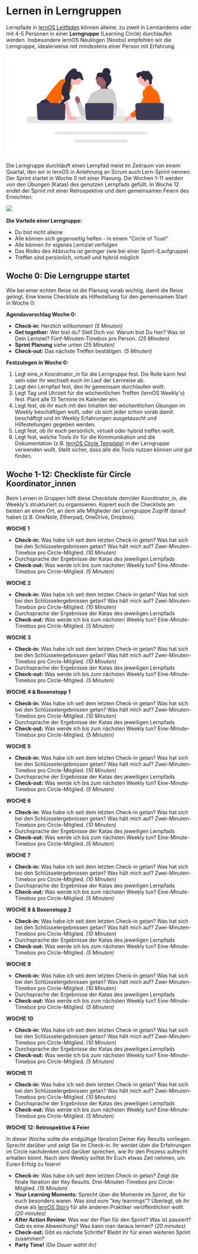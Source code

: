 # Lernen in Lerngruppen
Lernpfade in [lernOS Leitfäden](../guides) können alleine, zu zweit in Lerntandems oder mit 4-5 Personen in einer **Lerngruppe** (Learning Circle) durchlaufen werden. Insbesondere lernOS Neulingen (Noobs) empfehlen wir die Lerngruppe, idealerweise mit mindestens einer Person mit Erfahrung.

![Gruppe von Personen beim Lernen](./images/undraw_Engineering_team_a7n2.png)

Die Lerngruppe durchläuft einen Lernpfad meist im Zeitraum von einem Quartal, den wir in lernOS in Anlehnung an Scrum auch Lern-Sprint nennen. Der Sprint startet in Woche 0 mit einer Planung. Die Wochen 1-11 werden von den Übungen (Katas) des genutzen Lernpfads gefüllt. In Woche 12 endet der Sprint mit einer Retrospektive und dem gemeinsamen Feiern des Erreichten.

![](https://github.com/cogneon/lernos-for-you/raw/master/de/src/images/lernOS-Sprint.png)

**Die Vorteile einer Lerngruppe:**

* Du bist nicht alleine
* Alle können sich gegenseitig helfen - in einem "Circle of Trust"
* Alle können ihr eigenes Lernziel verfolgen
* Das Risiko des Abbruchs ist geringer (wie bei einer Sport-/Laufgruppe)
* Treffen sind persönlich, virtuell und hybrid möglich

## Woche 0: Die Lerngruppe startet
Wie bei einer echten Reise ist die Planung vorab wichtig, damit die Reise gelingt. Eine kleine Checkliste als Hilfestellung für den gemeinsamen Start in Woche 0:

**Agendavorschlag Woche 0:**

* **Check-in:** Herzlich willkommen! *(5 Minuten)*
* **Get together:** Wer bist du? Stell Dich vor. Warum bist Du hier? Was ist Dein Lernziel? Fünf-Minuten-Timebox
  pro Person. *(25 Minuten)*
* **Sprint Planung** siehe unten *(25 Minuten)*
* **Check-out:** Das nächste Treffen bestätigen. *(5 Minuten)*

**Festzulegen in Woche 0:**

1. Legt eine_n Koordinator_in für die Lerngruppe fest. Die Rolle kann fest sein oder ihr wechselt euch im Lauf der Lernreise ab.
1. Legt den Lernpfad fest, den ihr gemeinsam durchlaufen wollt.
1. Legt Tag und Uhrzeit für die wöchentlichen Treffen (lernOS Weekly's) fest. Plant alle 13 Termine im Kalender ein.
1. Legt fest, ob ihr euch mit den Inhalten der wöchentlichen Übungen im Weekly beschäftigen wollt, oder ob sich jeder schon vorab damit beschäftigt und im Weekly Erfahrungen ausgetauscht und Hilfestellungen gegeben werden.
1. Legt fest, ob ihr euch persönlich, virtuell oder hybrid treffen wollt.
1. Legt fest, welche Tools ihr für die Kommunikation und die Dokumentation (z.B. [lernOS Circle Template](https://github.com/cogneon/lernos-core/tree/master/lernOS%20Circle%20Template)) in der Lerngruppe verwenden wollt. Stellt sicher, dass alle die Tools nutzen können und gut finden.

## Woche 1-12: Checkliste für Circle Koordinator_innen
Beim Lernen in Gruppen hilft diese Checkliste dem/der Koordinator_in, die Weekly's strukturiert zu organisieren. Kopiert euch die Checkliste am besten an einen Ort, an dem alle Mitglieder der Lerngruppe Zugriff darauf haben (z.B. OneNote, Etherpad, OneDrive, Dropbox).

**WOCHE 1**

* **Check-in:** Was habe ich seit dem letzten Check-in getan? Was hat sich bei den Schlüsselergebnissen getan? Was hält mich auf? Zwei-Minuten-Timebox pro Circle-Mitglied. *(10 Minuten)*
* Durchsprache der Ergebnisse der Katas des jeweiligen Lernpfads
* **Check-out:** Was werde ich bis zum nächsten Weekly tun? Eine-Minute-Timebox pro Circle-Mitglied. *(5 Minuten)*

**WOCHE 2**

* **Check-in:** Was habe ich seit dem letzten Check-in getan? Was hat sich bei den Schlüsselergebnissen getan? Was hält mich auf? Zwei-Minuten-Timebox pro Circle-Mitglied. *(10 Minuten)*
* Durchsprache der Ergebnisse der Katas des jeweiligen Lernpfads
* **Check-out:** Was werde ich bis zum nächsten Weekly tun? Eine-Minute-Timebox pro Circle-Mitglied. *(5 Minuten)*

**WOCHE 3**

* **Check-in:** Was habe ich seit dem letzten Check-in getan? Was hat sich bei den Schlüsselergebnissen getan? Was hält mich auf? Zwei-Minuten-Timebox pro Circle-Mitglied. *(10 Minuten)*
* Durchsprache der Ergebnisse der Katas des jeweiligen Lernpfads
* **Check-out:** Was werde ich bis zum nächsten Weekly tun? Eine-Minute-Timebox pro Circle-Mitglied. *(5 Minuten)*

**WOCHE 4 & Boxenstopp 1**

* **Check-in:** Was habe ich seit dem letzten Check-in getan? Was hat sich bei den Schlüsselergebnissen getan? Was hält mich auf? Zwei-Minuten-Timebox pro Circle-Mitglied. *(10 Minuten)*
* Durchsprache der Ergebnisse der Katas des jeweiligen Lernpfads
* **Check-out:** Was werde ich bis zum nächsten Weekly tun? Eine-Minute-Timebox pro Circle-Mitglied. *(5 Minuten)*

**WOCHE 5**

* **Check-in:** Was habe ich seit dem letzten Check-in getan? Was hat sich bei den Schlüsselergebnissen getan? Was hält mich auf? Zwei-Minuten-Timebox pro Circle-Mitglied. *(10 Minuten)*
* Durchsprache der Ergebnisse der Katas des jeweiligen Lernpfads
* **Check-out:** Was werde ich bis zum nächsten Weekly tun? Eine-Minute-Timebox pro Circle-Mitglied. *(5 Minuten)*

**WOCHE 6**

* **Check-in:** Was habe ich seit dem letzten Check-in getan? Was hat sich bei den Schlüsselergebnissen getan? Was hält mich auf? Zwei-Minuten-Timebox pro Circle-Mitglied. *(10 Minuten)*
* Durchsprache der Ergebnisse der Katas des jeweiligen Lernpfads
* **Check-out:** Was werde ich bis zum nächsten Weekly tun? Eine-Minute-Timebox pro Circle-Mitglied. *(5 Minuten)*

**WOCHE 7**

* **Check-in:** Was habe ich seit dem letzten Check-in getan? Was hat sich bei den Schlüsselergebnissen getan? Was hält mich auf? Zwei-Minuten-Timebox pro Circle-Mitglied. *(10 Minuten)*
* Durchsprache der Ergebnisse der Katas des jeweiligen Lernpfads
* **Check-out:** Was werde ich bis zum nächsten Weekly tun? Eine-Minute-Timebox pro Circle-Mitglied. *(5 Minuten)*

**WOCHE 8 & Boxenstopp 2**

* **Check-in:** Was habe ich seit dem letzten Check-in getan? Was hat sich bei den Schlüsselergebnissen getan? Was hält mich auf? Zwei-Minuten-Timebox pro Circle-Mitglied. *(10 Minuten)*
* Durchsprache der Ergebnisse der Katas des jeweiligen Lernpfads
* **Check-out:** Was werde ich bis zum nächsten Weekly tun? Eine-Minute-Timebox pro Circle-Mitglied. *(5 Minuten)*

**WOCHE 9**

* **Check-in:** Was habe ich seit dem letzten Check-in getan? Was hat sich bei den Schlüsselergebnissen getan? Was hält mich auf? Zwei-Minuten-Timebox pro Circle-Mitglied. *(10 Minuten)*
* Durchsprache der Ergebnisse der Katas des jeweiligen Lernpfads
* **Check-out:** Was werde ich bis zum nächsten Weekly tun? Eine-Minute-Timebox pro Circle-Mitglied. *(5 Minuten)*

**WOCHE 10**

* **Check-in:** Was habe ich seit dem letzten Check-in getan? Was hat sich bei den Schlüsselergebnissen getan? Was hält mich auf? Zwei-Minuten-Timebox pro Circle-Mitglied. *(10 Minuten)*
* Durchsprache der Ergebnisse der Katas des jeweiligen Lernpfads
* **Check-out:** Was werde ich bis zum nächsten Weekly tun? Eine-Minute-Timebox pro Circle-Mitglied. *(5 Minuten)*

**WOCHE 11**

* **Check-in:** Was habe ich seit dem letzten Check-in getan? Was hat sich bei den Schlüsselergebnissen getan? Was hält mich auf? Zwei-Minuten-Timebox pro Circle-Mitglied. *(10 Minuten)*
* Durchsprache der Ergebnisse der Katas des jeweiligen Lernpfads
* **Check-out:** Was werde ich bis zum nächsten Weekly tun? Eine-Minute-Timebox pro Circle-Mitglied. *(5 Minuten)*

**WOCHE 12: Retrospektive & Feier**

In dieser Woche sollte die endgültige Iteration Deiner Key Results vorliegen. Sprecht darüber und zeigt Sie im Check-in. Ihr werdet über die Erfahrungen im Circle nachdenken und darüber sprechen, wie Ihr den Prozess aufrecht erhalten könnt. Nach dem Weekly solltet Ihr Euch etwas Zeit nehmen, um Euren Erfolg zu feiern!

* **Check-in:** Was habe ich seit dem letzten Check-in getan? Zeigt die finale Iteration der Key Results. Drei-Minuten-Timebox
  pro Circle-Mitglied. *(15 Minuten)*
* **Your Learning Moments:** Sprecht über die Momente im Sprint, die für euch besonders waren. Was sind eure "key learnings"? Überlegt, ob ihr diese als [lernOS Story](https://docs.google.com/forms/d/e/1FAIpQLSc9KrufUD9Mu9wstGv8ojfChRwPlq2dVi_kAUB04MuymmzUSg/viewform) für alle anderen Praktiker veröffentlichen wollt. _(20 minutes)_
* **After Action Review:** Was war der Plan für den Sprint? Was ist passiert? Gab es eine Abweichung? Was kann man daraus lernen? _(20 minutes)_
* **Check-out:** Gibt es nächste Schritte? Bleibt ihr für einen weiteren Sprint zusammen?
* **Party Time!** *(Die Dauer wählt ihr)*
